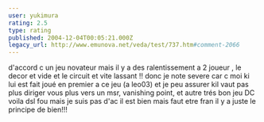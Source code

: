 ```yaml
---
user: yukimura
rating: 2.5
type: rating
published: 2004-12-04T00:05:21.000Z
legacy_url: http://www.emunova.net/veda/test/737.htm#comment-2066
---
```

d'accord c un jeu novateur mais il y a des ralentissement a 2 joueur , le decor et vide et le circuit et vite lassant !! donc je note severe car c moi ki lui est fait joué en premier a ce jeu (a leo03) et je peu assurer kil vaut pas plus diriger vous plus vers un msr, vanishing point, et autre trés bon jeu DC voila dsl fou mais je suis pas d'ac il est bien mais faut etre fran il y a juste le principe de bien!!!
